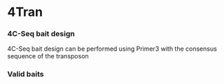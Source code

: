 # 4Tran

### 4C-Seq bait design
4C-Seq bait design can be performed using Primer3 with the consensus sequence of the transposon

### Valid baits
